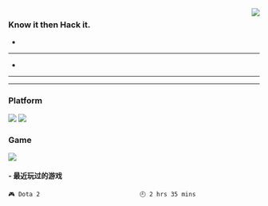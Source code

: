 <img align='right' src='https://github-readme-stats.vercel.app/api?username=1nfsr&show_icons=true&&hide=contribs,issues,stars&&hide_border=true&&hide_title=true' />

### Know it then Hack it.

*
---
*
---

- - - - - -


### Platform

[![](https://img.shields.io/badge/MacOS-Catalina-33aadd?style=for-the-badge&logo=apple)](https://www.apple.com/macos/catalina-preview)
[![](https://img.shields.io/badge/iphone-6Plus-33aadd?style=for-the-badge&logo=apple)](https://www.apple.com/iphone-6/)

### Game

[![](https://img.shields.io/badge/Steam-171a21?style=for-the-badge&logo=steam)](https://steamcommunity.com/id/infsr/)


<!-- steam-box start -->
#### - 最近玩过的游戏
```text
🎮 Dota 2                            🕘 2 hrs 35 mins
```
<!-- Powered by https://github.com/YouEclipse/steam-box . -->
<!-- steam-box end -->